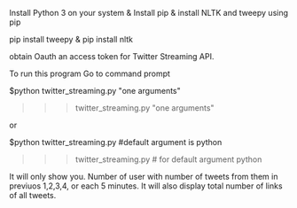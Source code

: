 Install Python 3 on your system & Install pip & install NLTK and tweepy using pip 

pip install tweepy & 
pip install nltk

obtain Oauth an access token for Twitter Streaming API.

To run this program
Go to command prompt

$python twitter_streaming.py "one arguments"

>>>twitter_streaming.py "one arguments"

or

$python twitter_streaming.py #default argument is python

>>>twitter_streaming.py  # for default argument python

It will only show you. Number of user with number of tweets from them in previuos 1,2,3,4, or each 5 minutes.
It will also display total number of links of all tweets. 


